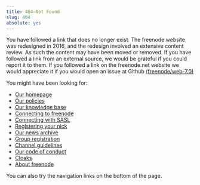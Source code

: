 ```yaml
---
title: 404—Not Found
slug: 404
absolute: yes
---
```


You have followed a link that does no longer exist. The freenode website was redesigned in 2016,
and the redesign involved an extensive content review. As such the content may have been moved or
removed. If you have followed a link from an external source, we would be grateful if you could
report it to them. If you followed a link on the freenode.net website we would appreciate it if
you would open an issue at Github [(freenode/web-7.0)](https://github.com/freenode/web-7.0)

You might have been looking for:

  - [Our homepage](/)
  - [Our policies](/policies)
  - [Our knowledge base](/kb/all)
  - [Connecting to freenode](/kb/answer/chat)
  - [Connecting with SASL](/kb/answer/sasl)
  - [Registering your nick](/kb/answer/registration)
  - [Our news archive](/archive)
  - [Group registration](/groupreg)
  - [Channel guidelines](/changuide)
  - [Our code of conduct](/kb/answer/conduct)
  - [Cloaks](kb/general/cloaks)
  - [About freenode](/project)
  
You can also try the navigation links on the bottom of the page.